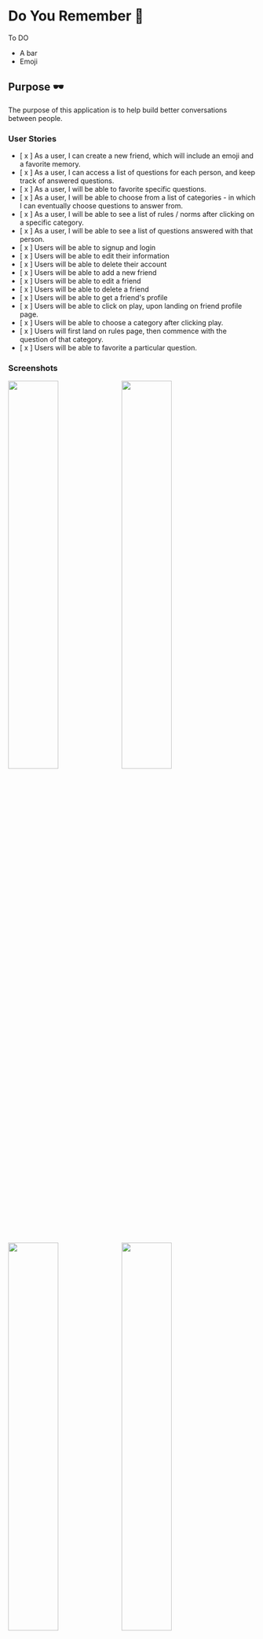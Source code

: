 # Do You Remember :rocket:

To DO

- A bar
- Emoji

## Purpose :dark_sunglasses:

The purpose of this application is to help build better conversations between people.

### User Stories

- [ x ] As a user, I can create a new friend, which will include an emoji and a favorite memory.
- [ x ] As a user, I can access a list of questions for each person, and keep track of answered questions.
- [ x ] As a user, I will be able to favorite specific questions.
- [ x ] As a user, I will be able to choose from a list of categories - in which I can eventually choose questions to answer from.
- [ x ] As a user, I will be able to see a list of rules / norms after clicking on a specific category.
- [ x ] As a user, I will be able to see a list of questions answered with that person.
- [ x ] Users will be able to signup and login
- [ x ] Users will be able to edit their information
- [ x ] Users will be able to delete their account
- [ x ] Users will be able to add a new friend
- [ x ] Users will be able to edit a friend
- [ x ] Users will be able to delete a friend
- [ x ] Users will be able to get a friend's profile
- [ x ] Users will be able to click on play, upon landing on friend profile page.
- [ x ] Users will be able to choose a category after clicking play.
- [ x ] Users will first land on rules page, then commence with the question of that category.
- [ x ] Users will be able to favorite a particular question.

### Screenshots

<img src="https://www.dropbox.com/s/s2weeld6z3y1g5h/cover.png?raw=1" width="45%"></img>
<img src="https://www.dropbox.com/s/4l08d0yttz8atwn/addfriend.png?raw=1" width="45%"></img>
<img src="https://www.dropbox.com/s/nev5oyor7d5zbs0/about1.png?raw=1" width="45%"></img>
<img src="https://www.dropbox.com/s/5uwizse3bhbs5e1/home1.png?raw=1" width="45%"></img>
<img src="https://www.dropbox.com/s/d4en28gwngvw73z/categories.png?raw=1" width="45%"></img>
<img src="https://www.dropbox.com/s/5iuy2va3g6ndqya/home2.png?raw=1" width="45%"></img>

### Where it fits :paperclip:

![SQL Diagram](./sql.png)

```
user {
    id
    email
    password
    spotify_id
    spotify_access_token
    timestamp
}
```

```
category {
    id
    name
    timestamp
}
```

```
user_friend {
    id
    user_id (foreign)
    name
    emoji
    wishful_city
    fav_memory
    timestamp
}
```

```
question {
    id
    category_id
    question_string
    photo_url
    timestamp
}
```

```
user_friend_all_questions {
    id
    user_id
    user_friend_id
    question_id
    answered
    timestamp
}
```

#### Common Errors

##### Testing Routes

- [ ] When testing routes, make sure you type in http instead of https, as https has the certificate (and has a layer of additional security that HTTP does not have)

### How to run this package

```
npm install
```

```
node app.js
```

## Backend

| Done? | Method | Table                     |                       Route                        |                     How it works                      | How it fits                                            |
| ----- | ------ | ------------------------- | :------------------------------------------------: | :---------------------------------------------------: | ------------------------------------------------------ |
| x     | GET    | user_table                |                     /api/user                      |                     get all users                     | Admin purposes                                         |
| x     | GET    | user_table                |                 /api/user/:user_id                 |                     get one user                      | See the profile of a user                              |
| x     | POST   | user_table                |                    /api/adduser                    |                       add user                        | Signing up                                             |
| x     | PUT    | user_table                |                 /api/user/:user_id                 |                       edit user                       | Editing user profile                                   |
| x     | DELETE | user_table                |                 /api/user/:user_id                 |                      delete user                      | Deleting user                                          |
| x     | GET    | user_friend               |                    /api/friend                     |                    get all friends                    | For profile page                                       |
| x     | GET    | user_friend               |               /api/friend/:friend_id               |                    get one friend                     | See friend's page                                      |
| x     | POST   | user_friend               |                    /api/friend                     |                     add a friend                      | Adding a new friend on home page                       |
| x     | PUT    | user_friend               |               /api/friend/:friend_id               |                     edit a friend                     | Editing friend profile                                 |
| x     | DELETE | user_friend               |               /api/friend/:friend_id               |                    delete a friend                    | Deleting friend profile page                           |
| x     | GET    | question                  |                   /api/question                    |                   get all questions                   | Get all questions                                      |
| x     | GET    | question                  |             /api/category/:categoryId              |       get all questions from specific category        | Get all questions from this category id                |
| x     | GET    | question                  |             /api/question/:questionId              |                Get a specific question                | Grabbing a specific question                           |
| x     | POST   | user_friend_all_questions |         /api/user_friend_all_questions/add         | Incoming has id, user_id, user_friend_id, question_id | Marking a question as answered                         |
| x     | GET    | user_friend_all_questions |           /api/user_friend_all_questions           |   Getting all the data regarding answered questions   | Reference                                              |
| x     | GET    | user_friend_all_questions | /api/user_friend_all_questions/:user_id/:friend_id |    Get all the questions between a user and friend    | See all the answered questions between user and friend |
| x     |        | user_friend_all_questions |           /api/user_friend_all_questions           |                                                       |                                                        |
|       |        | user_friend_all_questions |                                                    |                                                       |                                                        |

## Sprint :athletic_shoe:

| Done? | Component                                 | Priority | Estimated Time | Actual Time |
| ----- | ----------------------------------------- | :------: | :------------: | :---------: |
| x     | Complete JSON Files (Data)                |    H     |                |             |
| x     | Create backend and ensure all routes work |    M     |     3 days     |   3 days    |
|       |                                           |          |                |             |
|       |                                           |          |                |             |

Documentation:

## Issues and Resolutions :flashlight:

**ERROR**: :gear:
**RESOLUTION**: :key:

| Issue                | Where it occurs | Possible solution | Actual solution |
| -------------------- | :-------------: | :---------------: | :-------------: |
| Creating a checklist |        H        |       2hrs        |     2.5hrs      |

#### What is one thing that I learned from doing this project? :books:

#### Credits :recycle:

[Jest](https://jestjs.io/)

### Ongoing To Dos

Hard To Dos:

- [ x ] Implement authorization for the application

  - Check the previous example on github
  - Github download it, play with it, then try to implement authorization on your application
  - Initial error: not sure how to redirect after login (needed to access /home/id) - turns out just needed to read documentation

- [ ] Implement spotify passport.js

  - Check out an example on github
  - Github download it, play with it, then try to implement authorization on your application

- [ ] Write route tests

  - Check out supertest application

- [ ] Write data tests
  - Check out an example on github
  - Github download it
  - Play with it
  - Try to implement it

Soft To Dos:

- [ ] Home page, change the sign up / login button to match the blue on the picture
- [ ] Login button on home page - change to yellow or red outline
- [ ] Spotify png

- [ x ] Change the navbar to white on the question page and the category page

- [ ] Write the about description
- [ ] Write the add friend description
- [ ] Write the rules description

- [ ] Images of each picture

  - Put each picture on dropbox, giving it an id
  - Then copy all of urls and put it in the seed data accordingly

- [ ] Ripples when you press favorite

  - [ ] Check out the ripples example on code pen / the previous jquery example with anubhav was asking you about it
  - [ ] Implement the ripple

- [ ] Ripples when you press done
- [ ] Thickness of friend reflects the

Versioning Upgrades:

- [ ] Be able to edit friend

  - Create form page to edit friend - the user id and friend id should be in the params
  - Upon submission, collect the params, and then update the friend accordingly

- [ ] Be able to see profile page

  - Make sure profile page can render the data well first
  - Reroute the play button to profile/userid/friendid
  - Be able to see picture

- [ ] Create theme table -> can change theme

  - Create different outlines for the different themes that you have
  - Theme would encompass:
    - Question page
    - Category page
    - Profile page

- [ ] Create spotify_friend table -> can associate spotify account

  - Create spotify_playlist table
    - Id
    - User Id
    - Create spotify playlist with that friend

- [ ] Be able to create a story together with the friend
  - Create a story table
  - That could replace the current user_friend table

#### Starting a Project

- How can you start a project?
- How to use github
  - How to push / pull
  - Merge
  - Making a backup
- Working with a group
  - How to assign tasks
  - How to work together with other developers
  - Setting expectations for code
  - What it looks like
  - Roles
  -
